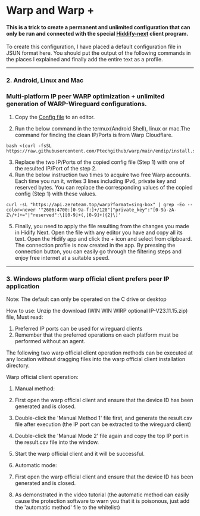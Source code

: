# Warp and Warp +
#### This is a trick to create a permanent and unlimited configuration that can only be run and connected with the special [Hiddify-next](https://github.com/hiddify/hiddify-next/releases) client program.
 To create this configuration, I have placed a default configuration file in JSUN format here. You should put the output of the following commands in the places I explained and finally add the entire text as a profile.

---------------------------------------------------------------------
### 2. Android, Linux and Mac
###  Multi-platform IP peer WARP optimization + unlimited generation of WARP-Wireguard configurations.

1. Copy the [Config file](WarpAnWarp-/TwoWarp+_endip.json) to an editor.

2. Run the below command in the termux(Android Shell), linux or mac.The command for finding the clean IP/Ports is from Warp Cloudflare.
```
bash <(curl -fsSL https://raw.githubusercontent.com/Ptechgithub/warp/main/endip/install.sh)
```
3. Replace the two IP/Ports of the copied config file (Step 1) with one of the resulted IP/Port of the step 2.
4. Run the below instruction two times to acquire two free Warp accounts. Each time you run it, writes 3 lines including IPv6, private key and reserved bytes. You can replace the corresponding values of the copied config (Step 1) with these values.
```
curl -sL "https://api.zeroteam.top/warp?format=sing-box" | grep -Eo --color=never '"2606:4700:[0-9a-f:]+/128"|"private_key":"[0-9a-zA-Z\/+]+="|"reserved":\[[0-9]+(,[0-9]+){2}\]'
```
5. Finally, you need to apply the file resulting from the changes you made in Hidify Next.
Open the file with any editor you have and copy all its text.
Open the Hidify app and click the + icon and select from clipboard.
The connection profile is now created in the app. By pressing the connection button, you can easily go through the filtering steps and enjoy free internet at a suitable speed.
--------------------------------------------------------------
### 3. Windows platform warp official client prefers peer IP application

Note: The default can only be operated on the C drive or desktop

How to use: Unzip the download (WIN WIN WIRP optional IP-V23.11.15.zip) file,
Must read:
1. Preferred IP ports can be used for wireguard clients
2. Remember that the preferred operations on each platform must be performed without an agent.

The following two warp official client operation methods can be executed at any location without dragging files into the warp official client installation directory.

Warp official client operation:
1. Manual method:
1. First open the warp official client and ensure that the device ID has been generated and is closed.
2. Double-click the 'Manual Method 1' file first, and generate the result.csv file after execution (the IP port can be extracted to the wireguard client)
3. Double-click the 'Manual Mode 2' file again and copy the top IP port in the result.csv file into the window.
4. Start the warp official client and it will be successful.

2. Automatic mode:
1. First open the warp official client and ensure that the device ID has been generated and is closed.
2. As demonstrated in the video tutorial (the automatic method can easily cause the protection software to warn you that it is poisonous, just add the 'automatic method' file to the whitelist)

